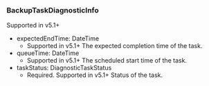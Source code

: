 ### BackupTaskDiagnosticInfo
Supported in v5.1+

- expectedEndTime: DateTime
  - Supported in v5.1+
The expected completion time of the task.
- queueTime: DateTime
  - Supported in v5.1+
The scheduled start time of the task.
- taskStatus: DiagnosticTaskStatus
  - Required. Supported in v5.1+
Status of the task.
